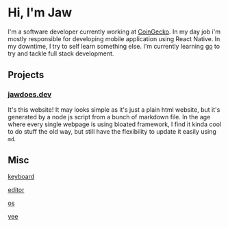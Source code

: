 # Hi, I'm Jaw

I'm a software developer currently working at [CoinGecko](https://www.coingecko.com/). In my day job i'm mostly responsible for developing mobile application using React Native. In my downtime, I try to self learn something else. I'm currently learning [go](https://go.dev/) to try and tackle full stack development. 

## Projects

### [jawdoes.dev](#)
It's this website! It may looks simple as it's just a plain html website, but it's generated by a node js script from a bunch of markdown file. In the age where every single webpage is using bloated framework, I find it kinda cool to do stuff the old way, but still have the flexibility to update it easily using `md`. 

## Misc

[keyboard](https://blog.zsa.io/cdn-cgi/image/fit=scale-down,quality=80,format=auto,width=2080/voyager-shifted-layout/voyager-double-shifted-layout.jpg)

[editor](https://neovim.io/)

[os](https://archlinux.org/)

[yee](https://youtu.be/q6EoRBvdVPQ?si=3aQNx1jW9ShzKgvg)
